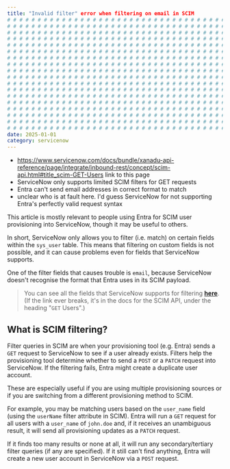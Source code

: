 ```yaml
---
title: "Invalid filter" error when filtering on email in SCIM
# # # # # # # # # # # # # # # # # # # # # # # # # # # # # # # # # # # # # # # #
# # # # # # # # # # # # # # # # # # # # # # # # # # # # # # # # # # # # # # # #
# # # # # # # # # # # # # # # # # # # # # # # # # # # # # # # # # # # # # # # #
# # # # # # # # # # # # # # # # # # # # # # # # # # # # # # # # # # # # # # # #
# # # # # # # # # # # # # # # # # # # # # # # # # # # # # # # # # # # # # # # #
# # # # # # # # # # # # # # # # # # # # # # # # # # # # # # # # # # # # # # # #
# # # # # # # # # # # # # # # # # # # # # # # # # # # # # # # # # # # # # # # #
# # # # # # # # # # # # # # # # # # # # # # # # # # # # # # # # # # # # # # # #
# # # # # # # # # # # # # # # # # # # # # # # # # # # # # # # # # # # # # # # #
# # # # # # # # # # # # # # # # # # # # # # # # # # # # # # # # # # # # # # # #
# # # # # # # # # # # # # # # # # # # # # # # # # # # # # # # # # # # # # # # #
# # # # # # # # # # # # # # # # # # # # # # # # # # # # # # # # # # # # # # # #
# # # # # # # # # # # # # # # # # # # # # # # # # # # # # # # # # # # # # # # #
# # # # # # # # # # # # # # # # # # # # # # # # # # # # # # # # # # # # # # # #
# # # # # # # # # # # # # # # # # # # # # # # # # # # # # # # # # # # # # # # #
# # # # # # # # # # # # # # # # # # # # # # # # # # # # # # # # # # # # # # # #
# # # # # # # # # # # # # # # # # # # # # # # # # # # # # # # # # # # # # # # #
# # # # # # # # # # # # # # # # # # # # # # # # # # # # # # # # # # # # # # # #
date: 2025-01-01
category: servicenow
---
```


- <https://www.servicenow.com/docs/bundle/xanadu-api-reference/page/integrate/inbound-rest/concept/scim-api.html#title_scim-GET-Users> link to this page
- ServiceNow only supports limited SCIM filters for GET requests
- Entra can't send email addresses in correct format to match
- unclear who is at fault here. I'd guess ServiceNow for not supporting Entra's perfectly valid request syntax

This article is mostly relevant to people using Entra for SCIM user provisioning into ServiceNow, though it may be useful to others.

In short, ServiceNow only allows you to filter (i.e. match) on certain fields within the `sys_user` table. This means that filtering on custom fields is not possible, and it can cause problems even for fields that ServiceNow supports.

One of the filter fields that causes trouble is `email`, because ServiceNow doesn't recognise the format that Entra uses in its SCIM payload.

> You can see all the fields that ServiceNow supports for filtering [**here**](https://www.servicenow.com/docs/bundle/xanadu-api-reference/page/integrate/inbound-rest/concept/scim-api.html#title_scim-GET-Users). (If the link ever breaks, it's in the docs for the SCIM API, under the heading "`GET` Users".)

## What is SCIM filtering?

Filter queries in SCIM are when your provisioning tool (e.g. Entra) sends a `GET` request to ServiceNow to see if a user already exists. Filters help the provisioning tool determine whether to send a `POST` or a `PATCH` request into ServiceNow. If the filtering fails, Entra might create a duplicate user account.

These are especially useful if you are using multiple provisioning sources or if you are switching from a different provisioning method to SCIM.

For example, you may be matching users based on the `user_name` field (using the `userName` filter attribute in SCIM). Entra will run a `GET` request for all users with a `user_name` of `john.doe` and, if it receives an unambiguous result, it will send all provisioning updates as a `PATCH` request.

If it finds too many results or none at all, it will run any secondary/tertiary filter queries (if any are specified). If it still can't find anything, Entra will create a new user account in ServiceNow via a `POST` request.

